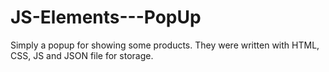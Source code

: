 # JS-Elements---PopUp

Simply a popup for showing some products.
They were written with HTML, CSS, JS and JSON file for storage.
